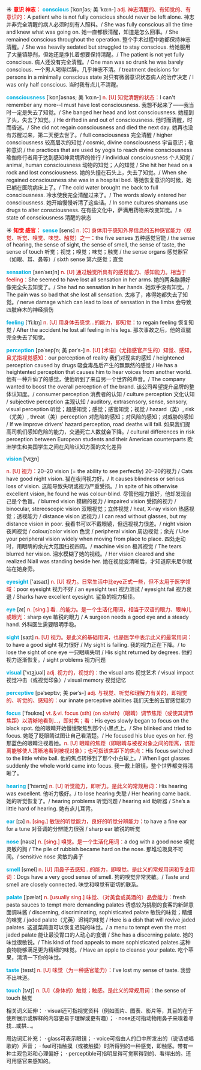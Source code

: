 ☀ <font color="red">**意识 神志：**</font>
<font color="sky blue">**conscious**</font> [ˈkɒnʃəs; 美 ˈkɑ:n-]
<font color="#c00000">adj. 神志清醒的、有知觉的、有意识的：</font>A patient who is not fully conscious should never be left alone. 神志并非完全清醒的病人必须时刻有人照料。/ She was fully conscious all the time and knew what was going on. 她一直都很清醒，知道是怎么回事。/ She remained conscious throughout the operation. 整个手术过程中她都保持神志清醒。/ She was heavily sedated but struggled to stay conscious. 给她服用了大量镇静剂，但她还是挣扎着想要保持清醒。/ The patient is not yet fully conscious. 病人还没有完全清醒。/ One man was so drunk he was barely conscious. 一个男人喝得烂醉，几乎神志不清。/ treatment decisions for persons in a minimally conscious state 对只有微弱意识状态病人的治疗决定 / I was only half conscious. 当时我有点儿不清醒。

<font color="sky blue">**consciousness**</font> [ˈkɒnʃəsnəs; 美 ˈkɑ:n-]
<font color="#c00000">n. [U] 知觉清醒的状态：</font>I can't remember any more--I must have lost consciousness. 我想不起来了——我当时一定是失去了知觉。/ She banged her head and lost consciousness. 她撞到了头，失去了知觉。/ He drifted in and out of consciousness. 他时而清醒，时而昏迷。/ She did not regain consciousness and died the next day. 她再也没有苏醒过来，第二天便去世了。/ full consciousness 完全清醒 / higher consciousness 较高层次的知觉 / cosmic, divine consciousness 宇宙意识；敬神意识 / the practices that are used by yogis to reach divine consciousness 瑜伽修行者用于达到感知神灵境界的修行 / individual consciousness 个人知觉 / animal, human consciousness 动物的知觉；人的知觉 / She hit her head on a rock and lost consciousness. 她的头撞在石头上，失去了知觉。/ When she regained consciousness she was in a hospital bed. 等她恢复意识的时候，她已躺在医院病床上了。/ The cold water brought me back to full consciousness. 冷水使我完全清醒过来了。/ The words slowly entered her consciousness. 她开始慢慢听清了这些话。/ In some cultures shamans use drugs to alter consciousness. 在有些文化中，萨满用药物来改变知觉。/ a state of consciousness 清醒的状态

☀ <font color="red">**知觉 感官：**</font>
<font color="sky blue">**sense**</font> [sens] 
<font color="#c00000">n. [C] 身体用于感知外界信息的五种感官能力（视觉、听觉、嗅觉、味觉、触觉）之一：</font>the five senses 五种感觉官能 / the sense of hearing, the sense of sight, the sense of smell, the sense of taste, the sense of touch 听觉；视觉；嗅觉；味觉；触觉 / the sense organs 感觉器官（如眼、耳、鼻等）/ sixth sense 第六感觉；直觉
          
<font color="sky blue">**sensation**</font> [senˈseɪʃn]
<font color="#c00000">n. [U] 通过触觉所具有的感觉能力、感知能力。相当于feeling：</font>She seemed to have lost all sensation in her arms. 她的两条胳膊好像完全失去知觉了。/ She had no sensation in her hands. 她双手没有知觉。/ The pain was so bad that she lost all sensation. 太疼了，疼得她都失去了知觉。/ nerve damage which can lead to loss of sensation in the limbs 会导致四肢麻木的神经损伤
 
<font color="sky blue">**feeling**</font> ['fi:lɪŋ] 
<font color="#c00000">n. [U] 用身体去感觉…的能力，即知觉：</font>to regain feeling 恢复知觉 / After the accident he lost all feeling in his legs. 那次事故之后，他的双腿完全失去了知觉。
           
<font color="sky blue">**perception**</font> [pəˈsepʃn; 美 pərˈs-]
<font color="#c00000">n. [U] [术语]（尤指感官产生的）知觉、感知，且尤指视觉感知：</font>our perception of reality 我们对现实的感知 / heightened perception caused by drugs 吸食毒品后产生的飘飘然的感觉 / He has a heightented perception that causes him to hear voices from another world. 他有一种升仙了的感觉，使他听到了来自另一个世界的声音。/ The company wanted to boost the overall perception of the brand. 该公司希望提升品牌的整体认知度。/ consumer perception 消费者的认知 / culture perception 文化认知 / subjective perception 主观认知 / auditory, extrasensory, sense, sensory, visual perception 听觉；超感知觉；感觉；感官知觉；视觉 / hazard（英）, risk（尤美）, threat（美）perception 对危险的感知；对风险的感知；对威胁的感知 / If we improve drivers' hazard perception, road deaths will fall. 如果我们提高司机们感知危险的能力，交通死亡人数就会下降。/ cultural differences in risk perception between European students and their American counterparts 欧洲学生和美国学生之间在风险认知方面的文化差异 
           
<font color="sky blue">**vision**</font> [ˈvɪʒn]

<font color="#c00000">n. [U] 视力：</font>20–20 vision (= the ability to see perfectly) 20–20的视力 / Cats have good night vision. 猫在夜间视力好。/ It causes blindness or serious loss of vision. 这能导致失明或视力严重受损。/ In spite of his otherwise excellent vision, he found he was colour-blind. 尽管他视力很好，他却发现自己是个色盲。/ blurred vision 模糊的视力 / impaired vision 受损的视力 / binocular, stereoscopic vision 双眼视觉；立体视觉 / heat, X-ray vision 热感视觉；透视能力 / distance vision 远视力 / I can read without glasses, but my distance vision in poor. 我看书可以不戴眼镜，但远视视力很差。/ night vision 夜间视觉 / colour/color vision 色觉 / peripheral vision 周边视觉；余光 / Use your peripheral vision widely when moving from place to place. 四处走动时，用眼睛的余光大范围扫视四周。/ machine vision 极其视觉 / The tears blurred her vision. 泪水模糊了她的视线。/ Her vision cleared and she realized Niall was standing beside her. 她在视觉变清晰后，才知道原来尼尔就站在她身旁。

<font color="sky blue">**eyesight**</font> ['aɪsaɪt] 
<font color="#c00000">n. [U] 视力。日常生活中比eye正式一些，但不太用于医学领域：</font>poor eyesight 视力不好 / an eyesight test 视力测试 / eyesight fail 视力衰退 / Sharks have excellent eyesight. 鲨鱼的视力极佳。

<font color="sky blue">**eye**</font> [aɪ] 
<font color="#c00000">n. [sing.] 看…的能力。是一个生活化用词，相当于汉语的眼力、眼神儿或眼光：</font>sharp eye 敏锐的眼力 / A surgeon needs a good eye and a steady hand. 外科医生需要眼明手稳。

<font color="sky blue">**sight**</font> [saɪt] 
<font color="#c00000">n. [U] 视力。是此义的基础用词，也是医学中表示此义的最常用词：</font>to have a good sight 视力很好 / My sight is failing. 我的视力正在下降。/ to lose the sight of one eye 一只眼睛失明 / His sight returned by degrees. 他的视力逐渐恢复。/ sight problems 视力问题

<font color="sky blue">**visual**</font> ['vɪӡjʊəl] 
<font color="#c00000">adj. 视力的，视觉的：</font>the visual arts 视觉艺术 / visual impact 视觉冲击（或视觉印象）/ visual memory 视觉记忆
           
<font color="sky blue">**perceptive**</font> [pəˈseptɪv; 美 pərˈs-]
<font color="#c00000">adj. 与视觉、听觉和理解力有关的，即视觉的、听觉的、感知的：</font>our innate perceptive abilities 我们天生的五官感觉能力

<font color="sky blue">**focus**</font> ['fəʊkəs] 
<font color="#c00000">vt.＆vi. focus (sth) (on sb/sth)（眼睛）调节焦距（或使其调节焦距）以清晰地看到…，即对焦；看：</font>His eyes slowly began to focus on the black spot. 他的眼睛开始慢慢聚焦到那个小黑点上。/ She blinked and tried to focus. 她眨了眨眼睛试图让自己看清楚。/ He focused his blue eyes on her. 他那蓝色的眼睛注视着她。<font color="#c00000">n. [U] 眼睛的焦距（即眼睛与被视对象之间的距离，该距离能够使人清晰地看到被视对象）；也可指该焦距下的焦点：</font>His focus switched to the little white ball. 他的焦点转移到了那个小白球上。/ When I got glasses suddenly the whole world came into focus. 我一戴上眼镜，整个世界都变得清晰了。

<font color="sky blue">**hearing**</font> ['hɪərɪŋ] 
<font color="#c00000">n. [U] 听觉能力，即听力。是此义的常规用词：</font>His hearing was excellent. 他听力极好。/ to lose hearing 失聪 / Her hearing came back. 她的听觉恢复了。/ hearing problems 听觉问题 / hearing aid 助听器 / She’s a little hard of hearing. 她有点儿耳背。

<font color="sky blue">**ear**</font> [ɪə] 
<font color="#c00000">n. [sing.] 敏锐的听觉能力，良好的听觉分辨能力：</font>to have a fine ear for a tune 对音调的分辨能力很强 / sharp ear 敏锐的听觉

<font color="sky blue">**nose**</font> [nəʊz] 
<font color="#c00000">n. [sing.] 嗅觉。是一个生活化用词：</font>a dog with a good nose 嗅觉灵敏的狗 / The pile of rubbish became hard on the nose. 那堆垃圾臭不可闻。/ sensitive nose 灵敏的鼻子

<font color="sky blue">**smell**</font> [smel] 
<font color="#c00000">n. [U] 用鼻子去感知…的能力，即嗅觉。是此义的常规用词和专业用词：</font>Dogs have a very good sense of smell. 狗的嗅觉非常灵敏。/ Taste and smell are closely connected. 味觉和嗅觉有密切的联系。
           
<font color="sky blue">**palate**</font> [ˈpælət]
<font color="#c00000">n. [usually sing.] 味觉、（对美食或美酒的）品尝能力：</font>fresh pasta sauces to tempt more demanding palates 诱惑较为挑剔的食客的新鲜意面调味酱 / discerning, discriminating, sophisticated palate 敏锐的味觉；精细的味觉 / jaded palate（尤英）迟钝的味觉 / Here is a dish that will revive jaded palates. 这道菜简直可以恢复迟钝的味觉。/ a menu to tempt even the most jaded palate 能让最没胃口的人动心的食谱 / She has a discerning palate. 她的味觉很敏锐。/ This kind of food appeals to more sophisticated palates.这种食物能够满足更为精细的味觉。/ Have an apple to cleanse your palate. 吃个苹果，清清一下你的味觉。

<font color="sky blue">**taste**</font> [teɪst] 
<font color="#c00000">n. [U] 味觉（为一种感官能力）：</font>I’ve lost my sense of taste. 我尝不出味道。

<font color="sky blue">**touch**</font> [tʌtʃ] 
<font color="#c00000">n. [U]（身体的）触觉；触感。是此义的常规用词：</font>the sense of touch 触觉

相关词义延伸：
· visual还可指视觉资料（例如图片、图表、影片等，其目的在于使所展示或解释的内容更易于理解或更有趣）；
· nose还可指动物用鼻子来嗅着寻找…或拱…。

周边词汇补充：
· glass可表示眼镜；
· voice可指由人的口中所发出的（说话或唱歌的）声音；
· feel可指触摸（或被触摸）时所得到的一种感觉，即触感。带有一种主观色彩和心理偏好；
· perceptible可指明显得可觉察得到的、看得出的。还可用感官来感知的。